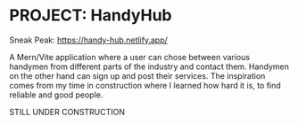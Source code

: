 # PROJECT: HandyHub

Sneak Peak: https://handy-hub.netlify.app/

A Mern/Vite application where a user can chose between various handymen from different parts of the industry and contact them.
Handymen on the other hand can sign up and post their services. The inspiration comes from my time in construction where I learned how hard it is, to find reliable and good people.

STILL UNDER CONSTRUCTION
